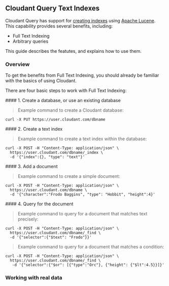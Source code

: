 ## Cloudant Query Text Indexes

Cloudant Query has support for [creating indexes](api.html#creating-a-new-index)
using [Apache Lucene](http://lucene.apache.org/).
This capability provides several benefits, including:

-	Full Text Indexing
-	Arbitrary queries

This guide describes the featutes, and explains how to use them.

### Overview

To get the benefits from Full Text Indexing,
you should already be familiar with the basics of using Cloudant.

There are four basic steps to work with Full Text Indexing:

<div id="step01"></div>
#### 1. Create a database, or use an existing database

> Example command to create a Cloudant database:

```
curl -X PUT https://user.cloudant.com/dbname
```

<div id="step02"></div>
#### 2. Create a text index

> Example command to create a text index within the database:

```
curl -X POST -H "Content-Type: application/json" \
  https://user.cloudant.com/dbname/_index \
  -d '{"index":{}, "type": "text"}'
```

<div id="step03"></div>
#### 3. Add a document

> Example command to create a simple document:

```
curl -X POST -H "Content-Type: application/json" \
  https://user.cloudant.com/dbname \
  -d '{"character":"Frodo Baggins", "type": "Hobbit", "height":4}'
```

<div id="step04"></div>
#### 4. Query for the document

> Example command to query for a document that matches text precisely:

```
curl -X POST -H "Content-Type: application/json" \
  https://user.cloudant.com/dbname/_find \
  -d '{"selector":{"$text": "Frodo"}}'
```

> Example command to query for a document that matches a condition:

```
curl -X POST -H "Content-Type: application/json" \
  https://user.cloudant.com/dbname/_find \
  ￼-d '{"selector":{"$or": [{"type":"Orc"}, {"height": {"$lt":4.5}}]}'
```

### Working with real data

